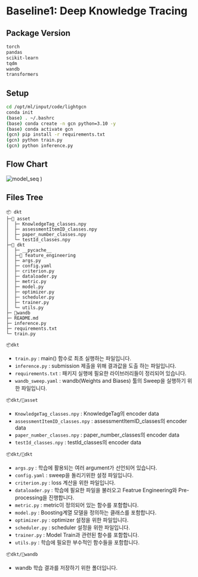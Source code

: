 # Baseline1: Deep Knowledge Tracing
## Package Version
```bash
torch
pandas
scikit-learn
tqdm
wandb
transformers
```
## Setup
```bash
cd /opt/ml/input/code/lightgcn
conda init
(base) . ~/.bashrc
(base) conda create -n gcn python=3.10 -y
(base) conda activate gcn
(gcn) pip install -r requirements.txt
(gcn) python train.py
(gcn) python inference.py
```
## Flow Chart
![model_seq](https://github.com/boostcampaitech6/level2-dkt-recsys-04/assets/95879995/c7e66caf-d0fc-462c-9202-b4a9b02893fb)
)
## Files Tree
```
📦 dkt
├─📂 asset
│  ├─ KnowledgeTag_classes.npy
│  ├─ assessmentItemID_classes.npy
│  ├─ paper_number_classes.npy
│  └─ testId_classes.npy
├─📂 dkt
│  ├─ __pycache__
│  ├─📂 feature_engineering
│  ├─ args.py
│  ├─ config.yaml
│  ├─ criterion.py
│  ├─ dataloader.py
│  ├─ metric.py
│  ├─ model.py
│  ├─ optimizer.py
│  ├─ scheduler.py
│  ├─ trainer.py
│  └─ utils.py
├─ 📂wandb
├─ README.md
├─ inference.py
├─ requirements.txt
└─ train.py
```

`📦dkt`
* `train.py` : main() 함수로 최초 실행하는 파일입니다.
* `inference.py` : submission 제출을 위해 결과값을 도출 하는 파일입니다.
* `requirements.txt` : 패키지 실행에 필요한 라이브러리들이 정리되어 있습니다.
* `wandb_sweep.yaml` : wandb(Weights and Biases) 툴의 Sweep을 실행하기 위한 파일입니다.

`📦dkt/📂asset`
* `KnowledgeTag_classes.npy` : KnowledgeTag의 encoder data
* `assessmentItemID_classes.npy` : assessmentItemID_classes의 encoder data
* `paper_number_classes.npy` : paper_number_classes의 encoder data
* `testId_classes.npy` : testId_classes의 encoder data


`📦dkt/📂dkt`
* `args.py` : 학습에 활용되는 여러 argument가 선언되어 있습니다.
* `config.yaml` : sweep을 돌리기위한 설정 파일입니다.
* `criterion.py` : loss 계산을 위한 파일입니다.
* `dataloader.py` : 학습에 필요한 파일을 불러오고 Featrue Engineering와 Pre-processing을 진행합니다.
* `metric.py` : metric이 정의되어 있는 함수를 포함합니다.
* `model.py` : Boosting계열 모델을 정의하는 클래스를 포함합니다.
* `optimizer.py` : optimizer 설정을 위한 파일입니다.
* `scheduler.py` : scheduler 설정을 위한 파일입니다.
* `trainer.py` : Model Train과 관련된 함수를 포함합니다.
* `utils.py` : 학습에 필요한 부수적인 함수들을 포함합니다.


`📦dkt/📂wandb`
* wandb 학습 결과를 저장하기 위한 폴더입니다.







